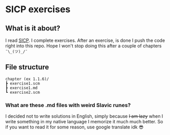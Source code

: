 # SICP exercises

## What is it about?
I read [SICP](https://en.wikipedia.org/wiki/Structure_and_Interpretation_of_Computer_Programs). I complete exercises. After an exercise, is done I push the code right into this repo. Hope I won't stop doing this after a couple of chapters `¯\_(ツ)_/¯`

## File structure
```
chapter (ex 1.1.6)/
┣ exercise1.scm
┣ exercise1.md
┗ exercise2.scm
```

### What are these .md files with weird Slavic runes?
I decided not to write solutions in English, simply because ~~I am lazy~~ when I write something in my native language I memorize it much much better. So if you want to read it for some reason, use google translate idk 😎